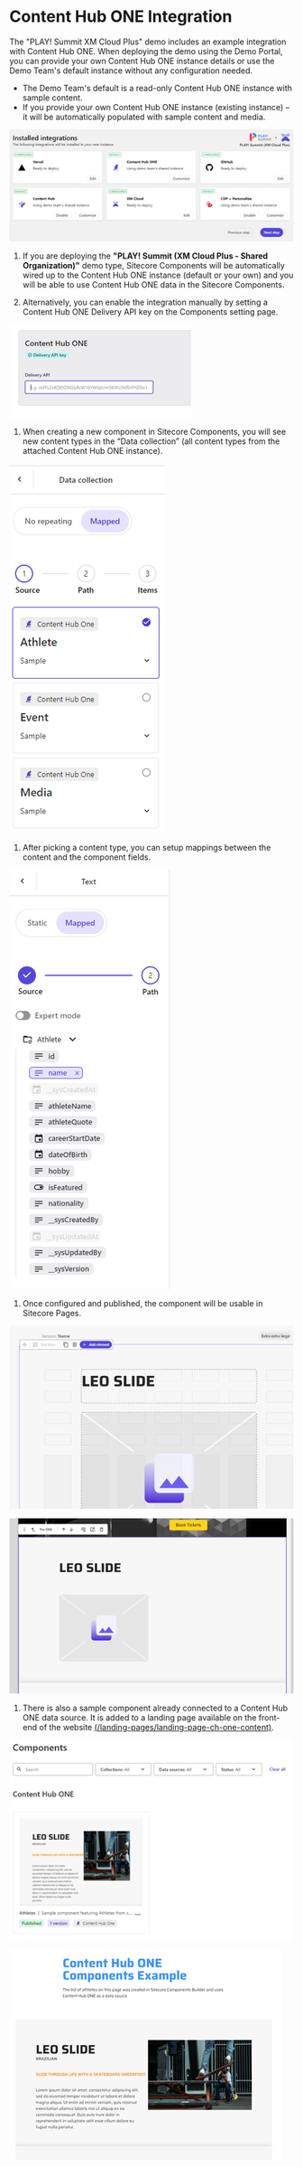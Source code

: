 # Content Hub ONE Integration

The "PLAY! Summit XM Cloud Plus" demo includes an example integration with Content Hub ONE. When deploying the demo using the Demo Portal, you can provide your own Content Hub ONE instance details or use the Demo Team's default instance without any configuration needed.

- The Demo Team's default is a read-only Content Hub ONE instance with sample content.
- If you provide your own Content Hub ONE instance (existing instance) – it will be automatically populated with sample content and media.

![Create a demo](./media/cho-1.png)

1. If you are deploying the **"PLAY! Summit (XM Cloud Plus - Shared Organization)"** demo type, Sitecore Components will be automatically wired up to the Content Hub ONE instance (default or your own) and you will be able to use Content Hub ONE data in the Sitecore Components.

1. Alternatively, you can enable the integration manually by setting a Content Hub ONE Delivery API key on the Components setting page.

![Create a manual connection to CH ONE](./media/cho-2.png)

1. When creating a new component in Sitecore Components, you will see new content types in the “Data collection” (all content types from the attached Content Hub ONE instance).

![Select a datasource](./media/cho-3.png)

1. After picking a content type, you can setup mappings between the content and the component fields.

![Map content fields](./media/cho-4.png)

1. Once configured and published, the component will be usable in Sitecore Pages.

![Component in the builder](./media/cho-5.png)

![Component on front-end website](./media/cho-6.png)

1. There is also a sample component already connected to a Content Hub ONE data source. It is added to a landing page available on the front-end of the website [(/landing-pages/landing-page-ch-one-content)](https://{{demoName}}-{{demoUid}}-website.vercel.app/landing-pages/landing-page-ch-one-content).

![Component complete in the builder](./media/cho-7.png)

![Component complete on front-end website](./media/cho-8.png)
